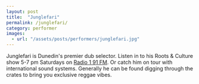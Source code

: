```yaml
---
layout: post
title:  "Junglefari"
permalink: /junglefari/
category: performer
images: 
  - url: "/assets/posts/performers/junglefari.jpg"
---
```


Junglefari is Dunedin's premier dub selector. Listen in to his Roots & Culture show 5-7 pm Saturdays on [Radio 1 91 FM](http://www.mixcloud.com/tag/junglefari/). Or catch him on tour with international sound systems. Generally he can be found digging through the crates to bring you exclusive reggae vibes.